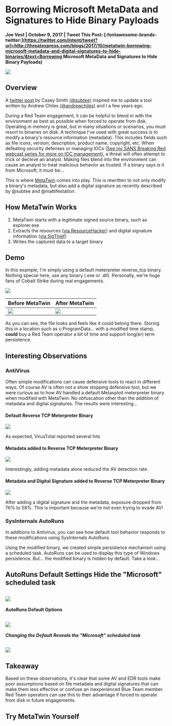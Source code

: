 # Borrowing Microsoft MetaData and Signatures to Hide Binary Payloads

**Joe Vest | October 9, 2017 | Tweet This Post: [:fontawesome-brands-twitter:](https://twitter.com/intent/tweet?url=http://threatexpress.com/blogs/2017/10/metatwin-borrowing-microsoft-metadata-and-digital-signatures-to-hide-binaries/&text=Borrowing Microsoft MetaData and Signatures to Hide Binary Payloads)**

![][1]

## Overview

A [twitter post][2] by Casey Smith [(@subtee)][3] inspired me to update a tool written by Andrew Chiles [(@andrewchiles)][4] and I a few years ago.

During a Red Team engagement, it can be helpful to blend in with the environment as best as possible when forced to operate from disk. Operating in memory is great, but in many situations or scenarios, you must resort to binaries on disk. A technique I've used with great success is to modify a binary's resource information (metadata). This includes fields such as file icons, version, description, product name, copyright, etc. When defeating security defenses or managing IOCs ([See my SANS Breaking Red webcast series for more on IOC management][5]), a threat will often attempt to trick or deceive an analyst. Making files blend into the environment can cause an analyst to treat malicious behavior as trusted. If a binary says is it from Microsoft, it must be…

This is where [MetaTwin][6] comes into play. This is rewritten to not only modify a binary's metadata, but also add a digital signature as recently described by @subtee and @mattifestation.

## How MetaTwin Works

1. MetaTwin starts with a legitimate signed source binary, such as explorer.exe
2. Extracts the resources ([via ResourceHacker][7]) and digital signature information ([via SigThief][8])
3. Writes the captured data to a target binary

## Demo

In this example, I'm simply using a default meterpreter reverse_tcp binary. Nothing special here, use any binary (.exe or .dll). Personally, we're huge fans of Cobalt Strike during real engagements.

![][9]

| Before MetaTwin | After MetaTwin |
| --------------- | -------------- |
| ![][10]         | ![][11]        |

As you can see, the file looks and feels like it could belong there. Storing this in a location such as c:ProgramData... with a modified time stamp, **could** buy a Red Team operator a bit of time and support long(er) term persistence.

## Interesting Observations

### AntiVirus

Often simple modifications can cause defensive tools to react in different ways. Of course AV is often not a show stopping defensive tool, but we were curious as to how AV handled a default Metasploit meterpreter binary when modified with MetaTwin. No obfuscation other than the addition of metadata and digital signatures. The results were interesting…

#### Default Reverse TCP Meterpreter Binary

![][12]

As expected, VirusTotal reported several hits

#### Metadata added to Reverse TCP Meterpreter Binary

![][13]

Interestingly, adding metadata alone reduced the AV detection rate.

#### Metadata and Digital Signature added to Reverse TCP Meterpreter Binary

![][14]

After adding a digital signature and the metadata, exposure dropped from 76% to 58%. This is important because we're not even trying to evade AV!

### SysInternals AutoRuns

In additions to Antivirus, you can see how default tool behavior responds to these modifications using SysInternals AutoRuns.

Using the modified binary, we created simple persistence mechanism using a scheduled task. AutoRuns can be used to display this type of Windows persistence. But… the modified binary is hidden by default. Take a look…

## **AutoRuns Default Settings Hide the "Microsoft" scheduled task**

## ![][15]

**AutoRuns Default Options**

## ![][16]

**_Changing the Default Reveals the "Microsoft" scheduled task_**

## ![][17]

## **Takeaway**

Based on these observations, it's clear that some AV and EDR tools make poor assumptions based on file metadata and digital signatures that can make them less effective or confuse an inexperienced Blue Team member. Red Team operators can use this to their advantage if forced to operate from disk in future engagements.

## Try MetaTwin Yourself

[1]: /img/metatwin.png
[2]: https://twitter.com/subTee/status/912769644473098240
[3]: https://twitter.com/subTee
[4]: https://twitter.com/AndrewChiles
[5]: https://www.youtube.com/watch?v=_JiGsFPYDMQ&t=969s
[6]: https://github.com/threatexpress/metatwin
[7]: http://angusj.com/resourcehacker/
[8]: https://github.com/secretsquirrel/SigThief
[9]: /img/metatwin.gif
[10]: /img/20171007_202524_revmet-722x1024.png
[11]: /img/after-1024x743.png
[12]: /img/plain_binary.png
[13]: /img/metadata_only.png
[14]: /img/metadata_signed.png
[15]: /img/autoruns_default.png
[16]: /img/autoruns_options.png
[17]: /img/autoruns_display.png
[18]: /img/sanslogo.png
